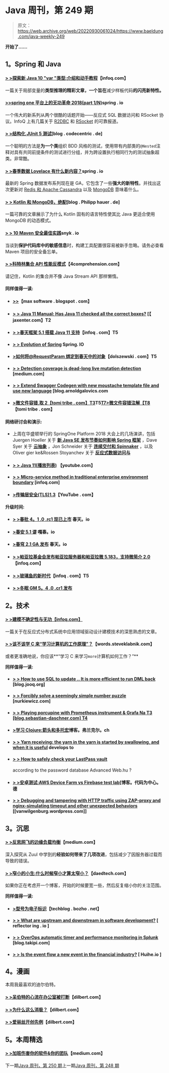 # Java 周刊，第 249 期

> 原文：<https://web.archive.org/web/20220930061024/https://www.baeldung.com/java-weekly-249>

**开始了……**

## 1。Spring 和 Java

#### [**> >探索新 Java 10 "var "类型:介绍和动手教程**](https://web.archive.org/web/20220707143819/https://www.infoq.com/articles/java-10-var-type)【infoq.com】

一篇关于局部变量的**类型推理的精彩文章，一个旨在**减少样板代码**的闪亮新特性。**

#### [**>>spring one 平台上的无功革命 2018(part 1/N)**](https://web.archive.org/web/20220707143819/https://spring.io/blog/2018/09/27/the-reactive-revolution-at-springone-platform-2018-part-1-n)spring . io

一个伟大的新系列从两个很酷的话题开始——反应式 SQL 数据访问和 RSocket 协议。InfoQ 上有几篇关于 [R2DBC](https://web.archive.org/web/20220707143819/https://www.infoq.com/news/2018/10/springone-r2dbc) 和 [RSocket](https://web.archive.org/web/20220707143819/https://www.infoq.com/news/2018/10/rsocket-facebook) 的可靠报道。

#### [**> >结构化 JUnit 5 测试**](https://web.archive.org/web/20220707143819/https://blog.codecentric.de/en/2018/09/structured-junit-5-testing/)[blog . codecentric . de]

一个聪明的方法是**为一个类**组织 BDD 风格的测试，使用带有内部类的`@Nested`注释对具有共同前提条件的测试进行分组，并为跨设置执行相同行为的测试抽象超类。非常酷。

#### [**> >春季数据 Lovelace 有什么新内容？**](https://web.archive.org/web/20220707143819/https://spring.io/blog/2018/09/27/what-s-new-in-spring-data-lovelace)spring . io

最新的 Spring 数据发布系列现在是 GA，它包含了一些**强大的新特性**。并找出这次更新对 [Redis 和 Apache Cassandra](https://web.archive.org/web/20220707143819/https://spring.io/blog/2018/09/26/what-s-new-in-spring-data-lovelace-for-redis-and-apache-cassandra) 以及 [MongoDB](https://web.archive.org/web/20220707143819/https://spring.io/blog/2018/09/27/what-s-new-in-spring-data-lovelace-for-mongodb) 意味着什么。

#### [**> > Kotlin 和 MongoDB，绝配**](https://web.archive.org/web/20220707143819/https://blog.philipphauer.de/kotlin-mongodb-perfect-match/)[blog . Philipp hauer . de]

一篇可靠的文章展示了为什么 Kotlin 固有的语言特性使其比 Java 更适合使用 MongoDB 的动态模式。

#### [**> > 10 Maven 安全最佳实践**](https://web.archive.org/web/20220707143819/https://snyk.io/blog/10-maven-security-best-practices)snyk . io

当谈到**保护代码库中的敏感信息**时，构建工具配置很容易被新手忽略。请务必查看 Maven 项目的安全备忘单。

#### [**> >科特林集合 API 性能反模式**](https://web.archive.org/web/20220707143819/https://4comprehension.com/kotlin-collections-api-performance-antipatterns/)【4comprehension.com】

请记住，Kotlin 的集合并不像 Java Stream API 那样懒惰。

#### 同样值得一读:

*   #### [>>](https://web.archive.org/web/20220707143819/https://marxsoftware.blogspot.com/2018/09/a-tale-of-two-oracle-jdks.html)【max software . blogspot . com】

*   #### [> > Java 11 Manual: Has Java 11 checked all the correct boxes?](https://web.archive.org/web/20220707143819/https://jaxenter.com/manual-java-11-first-impression-part-2-150153.html) [【 jaxenter.com】T2

*   #### [**> >春天框架 5.1 搭载 Java 11 支持**](https://web.archive.org/web/20220707143819/https://www.infoq.com/news/2018/09/spring-51-java-11)【infoq . com】T5

*   #### [**> > Evolution of Spring**](https://web.archive.org/web/20220707143819/https://spring.io/blog/2018/10/02/the-evolution-of-spring-fu) Spring. IO

*   #### [**>如何将@RequestParam 绑定到春天中的对象**](https://web.archive.org/web/20220707143819/http://dolszewski.com/spring/how-to-bind-requestparam-to-object/)【dolszewski . com】T5

*   #### [**> > Detection coverage is dead-long live mutation detection**](https://web.archive.org/web/20220707143819/https://medium.com/appsflyer/tests-coverage-is-dead-long-live-mutation-testing-7fd61020330e) [medium.com]

*   #### [**> > Extend Swagger Codegen with new moustache template file and use new language**](https://web.archive.org/web/20220707143819/https://blog.arnoldgalovics.com/extending-swagger-codegen-with-new-mustache-template-files-using-a-new-language/) [blog.arnoldgalovics.com

*   #### [**>微文件容错,取 2【tomi tribe . com】T3**](https://web.archive.org/web/20220707143819/https://www.tomitribe.com/blog/microprofile-fault-tolerance-take-2/)T5[T7>微文件容错注解【T8](https://web.archive.org/web/20220707143819/https://www.tomitribe.com/blog/microprofile-fault-tolerance-annotations/)【tomi tribe . com】

#### 网络研讨会和演示:

*   上周在华盛顿举行的 SpringOne Platform 2018 大会上的几场演讲，包括 Juergen Hoeller 关于 **[新 Java SE 发布节奏如何影响 Spring 框架](https://web.archive.org/web/20220707143819/https://www.youtube.com/watch?v=onZJ8beVEtI)** ，Dave Syer 关于 **[云抽象](https://web.archive.org/web/20220707143819/https://www.youtube.com/watch?v=icZaMdNExNU)** ，Jon Schneider 关于 **[连续交付和 Spinnaker](https://web.archive.org/web/20220707143819/https://www.youtube.com/watch?v=xcD4mWo_YHE)** ，以及 Oliver gier ke&Rossen Stoyanchev 关于 **[反应式数据访问与](https://web.archive.org/web/20220707143819/https://www.youtube.com/watch?v=E3s5f-JF8z4)**
*   #### [**> > Java 11(播放列表)**](https://web.archive.org/web/20220707143819/https://www.youtube.com/playlist?list=PLX8CzqL3ArzXyA_lJzaNmrFqpLOL4aCEz) 【youtube.com】

*   #### [**> > Micro-service method in traditional enterprise environment boundary**](https://web.archive.org/web/20220707143819/https://www.infoq.com/presentations/microservices-blueprint) [infoq.com]

*   #### [**>传输层安全(TLS)1.3**](https://web.archive.org/web/20220707143819/https://www.youtube.com/watch?v=g79M8A-wg-s)【YouTube . com】

**升级时间:**

*   #### [> >春批 4。1 .0 .rc1 现已上市](https://web.archive.org/web/20220707143819/https://spring.io/blog/2018/09/26/spring-batch-4-1-0-rc1-is-now-available) 春天。io

*   #### [**>春安 5.1 谬**](https://web.archive.org/web/20220707143819/https://spring.io/blog/2018/09/27/spring-security-5-1-goes-ga) 嘎春。io

*   #### [**>春穹 2.1 GA 发布**](https://web.archive.org/web/20220707143819/https://spring.io/blog/2018/10/02/spring-vault-2-1-ga-released) 春天。io

*   #### [**> >帕亚拉基金会发布帕亚拉服务器和帕亚拉微 5.183，支持微简介 2.0**](https://web.archive.org/web/20220707143819/https://www.infoq.com/news/2018/09/payara-releases-version-5.183) 【infoq.com】

*   #### [**> >玻璃鱼的新时代**](https://web.archive.org/web/20220707143819/https://www.infoq.com/news/2018/09/a-new-era-for-glassfish)【infoq . com】T5

*   #### [**> >冬眠 GM 5。4 .0 .cr1 发布**](https://web.archive.org/web/20220707143819/http://in.relation.to/2018/10/01/hibernate-ogm-5-4-CR1-released/)

## 2。技术

#### [**> >建模不确定性与无功【infoq.com】**](https://web.archive.org/web/20220707143819/https://www.infoq.com/articles/modeling-uncertainty-reactive-ddd)

一篇关于在反应式分布式系统中应用领域驱动设计建模技术的深思熟虑的文章。

#### [**> >该不该学 C 来“学习计算机的工作原理”？**](https://web.archive.org/web/20220707143819/https://words.steveklabnik.com/should-you-learn-c-to-learn-how-the-computer-works)【words.steveklabnik.com】

或者更准确地说，你应该**“学习 C 来学习`more`计算机如何工作？”**

**同样值得一读:**

*   #### [**> > How to use SQL to update .. It is more efficient to run DML back**](https://web.archive.org/web/20220707143819/https://blog.jooq.org/2018/09/26/how-to-use-sql-update-returning-to-run-dml-more-efficiently/) [blog.jooq.org]

*   #### [**> > Forcibly solve a seemingly simple number puzzle**](https://web.archive.org/web/20220707143819/https://www.nurkiewicz.com/2018/09/brute-forcing-seemingly-simple-number.html) [nurkiewicz.com]

*   #### [**> > Playing porcupine with Prometheus instrument & Grafa Na** T3 [blog.sebastian-daschner.com] T4](https://web.archive.org/web/20220707143819/https://blog.sebastian-daschner.com/entries/porcupine-metrics-grafana)

*   #### [**>学习 Clojure:箭头和多托宏**](https://web.archive.org/web/20220707143819/https://blog.frankel.ch/learning-clojure/2/)博客。弗兰克尔。ch

*   #### [**> > Yarn receiving: the yarn in the yarn is started by swallowing, and when it is useful**](https://web.archive.org/web/20220707143819/https://dev.to/frosnerd/yarnception-starting-yarn-within-yarn-through-gulp-and-when-it-is-useful-og3) develops to

*   #### [**> > How to safely check your LastPass vault**](https://web.archive.org/web/20220707143819/https://advancedweb.hu/2018/10/02/lastpass_pwned_passwords/)

    according to the password database Advanced Web.hu ?
*   #### [**> >安卓测试:AWS Device Farm vs Firebase test lab**](https://web.archive.org/web/20220707143819/https://blog.codecentric.de/en/2018/10/android-testing-aws-device-farm-vs-firebase-testlab/)[博客。代码为中心。德

*   #### [**> > Debugging and tampering with HTTP traffic using ZAP-proxy and nginx-simulating timeout and other unexpected behaviors**](https://web.archive.org/web/20220707143819/https://vanwilgenburg.wordpress.com/2018/10/02/zap-proxy-and-nginx/) [[vanwilgenburg.wordpress.com]]

## 3。沉思

#### [**> >反思网飞的边缘负载均衡**](https://web.archive.org/web/20220707143819/https://netflixtechblog.com/netflix-edge-load-balancing-695308b5548c)【medium.com】

深入探究从 Zuul 中学到的**经验如何带来了几项改进**，包括减少了因服务器过载而导致的错误。

#### [**> >窄小的小生:什么时候窄小才算太窄小？**](https://web.archive.org/web/20220707143819/https://daedtech.com/narrow-niche-when-is-narrow-too-narrow/)【daedtech.com】

如果你正在考虑开一个博客，开始的时候要宽一些，然后反复缩小你的关注范围。

**同样值得一读:**

*   #### [**>型号为电子标识**](https://web.archive.org/web/20220707143819/https://techblog.bozho.net/models-for-electronic-identification/)【techblog . bozho . net】

*   #### [**> > What are upstream and downstream in software development?**](https://web.archive.org/web/20220707143819/https://reflectoring.io/upstream-downstream/) [ reflector ing . io ]

*   #### [**> > OverOps automatic timer and performance monitoring in Splunk**](https://web.archive.org/web/20220707143819/https://blog.takipi.com/overops-automated-timers-and-performance-monitoring-in-splunk/) [blog.takipi.com]

*   #### [**> > Is the event flow a new event in the financial industry?**](https://web.archive.org/web/20220707143819/https://www.confluent.io/blog/event-streaming-new-big-thing-finance) [ Huihe.io ]

## 4。漫画

本周我最喜欢的迪尔伯特。

#### [**> >呆伯特的心流在办公室被打断**](https://web.archive.org/web/20220707143819/http://dilbert.com/strip/2018-09-30)【dilbert.com】

#### [**> >为什么这么消极？**](https://web.archive.org/web/20220707143819/http://dilbert.com/strip/2018-09-28)【dilbert.com】

#### [**> >爱丽丝开创先例**](https://web.archive.org/web/20220707143819/http://dilbert.com/strip/2015-05-29)【dilbert.com】

## 5。本周精选

#### [**> >加班伤害你的软件&你的团队**](https://web.archive.org/web/20220707143819/https://medium.com/@plainprogrammer/overtime-hurts-your-software-your-team-1c16c99e28aa)【medium.com】

下一期[Java 周刊，第 250 期](/web/20220707143819/https://www.baeldung.com/java-weekly-250)上一期[Java 周刊，第 248 期](/web/20220707143819/https://www.baeldung.com/java-weekly-248)